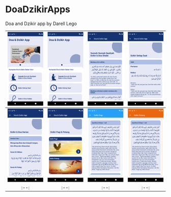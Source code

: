 # DoaDzikirApps

Doa and Dzikir app by Darell Lego

|<img src="/images/ss1.png"/>|<img src="/images/ss2.png"/>|<img src="/images/ss3.png"/>|<img src="/images/ss4.png"/>|
| :--: | :--: | :--: | :--: |
|<img src="/images/ss5.png"/>|<img src="/images/ss6.png"/>|<img src="/images/ss7.png"/>|<img src="/images/ss8.png"/>|
| :--: | :--: | :--: | :--: |
